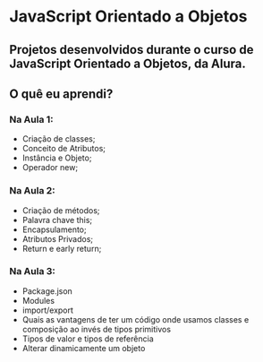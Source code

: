 # JavaScript Orientado a Objetos

## Projetos desenvolvidos durante o curso de JavaScript Orientado a Objetos, da Alura.

## O quê eu aprendi?

### Na Aula 1:

- Criação de classes;
- Conceito de Atributos;
- Instância e Objeto;
- Operador new;

### Na Aula 2:

- Criação de métodos;
- Palavra chave this;
- Encapsulamento;
- Atributos Privados;
- Return e early return;

### Na Aula 3:

- Package.json
- Modules
- import/export
- Quais as vantagens de ter um código onde usamos classes e composição ao invés de tipos primitivos
- Tipos de valor e tipos de referência
- Alterar dinamicamente um objeto
